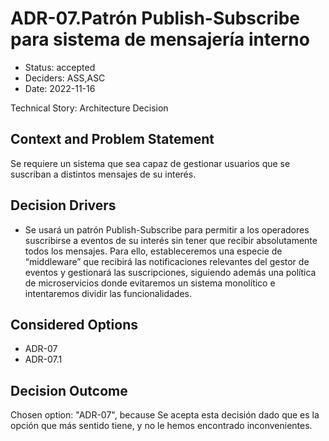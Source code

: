 # ADR-07.Patrón Publish-Subscribe para sistema de mensajería interno

* Status: accepted
* Deciders: ASS,ASC
* Date: 2022-11-16

Technical Story: Architecture Decision

## Context and Problem Statement

Se requiere un sistema que sea capaz de gestionar usuarios que se suscriban a distintos mensajes de su interés.

## Decision Drivers

* Se usará un patrón Publish-Subscribe para permitir a los operadores suscribirse a eventos de su interés sin tener que recibir absolutamente todos los mensajes. Para ello, estableceremos una especie de “middleware” que recibirá las notificaciones relevantes del gestor de eventos y gestionará las suscripciones, siguiendo además una política de microservicios donde evitaremos un sistema monolítico e intentaremos dividir las funcionalidades.

## Considered Options

* ADR-07
* ADR-07.1

## Decision Outcome

Chosen option: "ADR-07", because Se acepta esta decisión dado que es la opción que más sentido tiene, y no le hemos encontrado inconvenientes.
